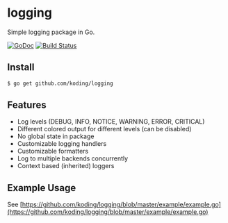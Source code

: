 logging
=======

Simple logging package in Go.

[![GoDoc](https://godoc.org/github.com/koding/logging?status.svg)](https://godoc.org/github.com/koding/logging)
[![Build Status](https://travis-ci.org/koding/logging.svg)](https://travis-ci.org/koding/logging)


Install
-------

```sh
$ go get github.com/koding/logging
```


Features
--------

* Log levels (DEBUG, INFO, NOTICE, WARNING, ERROR, CRITICAL)
* Different colored output for different levels (can be disabled)
* No global state in package
* Customizable logging handlers
* Customizable formatters
* Log to multiple backends concurrently
* Context based (inherited) loggers


Example Usage
-------------

See [https://github.com/koding/logging/blob/master/example/example.go](https://github.com/koding/logging/blob/master/example/example.go)

